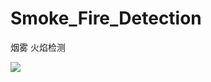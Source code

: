 # Smoke_Fire_Detection
烟雾 火焰检测

![](https://github.com/zk2ly/Smoke_Fire_Detection/blob/main/README_IMG/001.png)
